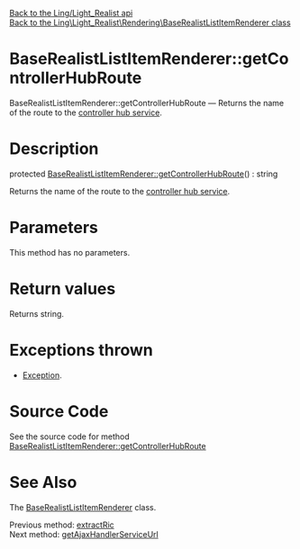 [Back to the Ling/Light_Realist api](https://github.com/lingtalfi/Light_Realist/blob/master/doc/api/Ling/Light_Realist.md)<br>
[Back to the Ling\Light_Realist\Rendering\BaseRealistListItemRenderer class](https://github.com/lingtalfi/Light_Realist/blob/master/doc/api/Ling/Light_Realist/Rendering/BaseRealistListItemRenderer.md)


BaseRealistListItemRenderer::getControllerHubRoute
================



BaseRealistListItemRenderer::getControllerHubRoute — Returns the name of the route to the [controller hub service](https://github.com/lingtalfi/Light_ControllerHub).




Description
================


protected [BaseRealistListItemRenderer::getControllerHubRoute](https://github.com/lingtalfi/Light_Realist/blob/master/doc/api/Ling/Light_Realist/Rendering/BaseRealistListItemRenderer/getControllerHubRoute.md)() : string




Returns the name of the route to the [controller hub service](https://github.com/lingtalfi/Light_ControllerHub).




Parameters
================

This method has no parameters.


Return values
================

Returns string.


Exceptions thrown
================

- [Exception](http://php.net/manual/en/class.exception.php).&nbsp;







Source Code
===========
See the source code for method [BaseRealistListItemRenderer::getControllerHubRoute](https://github.com/lingtalfi/Light_Realist/blob/master/Rendering/BaseRealistListItemRenderer.php#L368-L378)


See Also
================

The [BaseRealistListItemRenderer](https://github.com/lingtalfi/Light_Realist/blob/master/doc/api/Ling/Light_Realist/Rendering/BaseRealistListItemRenderer.md) class.

Previous method: [extractRic](https://github.com/lingtalfi/Light_Realist/blob/master/doc/api/Ling/Light_Realist/Rendering/BaseRealistListItemRenderer/extractRic.md)<br>Next method: [getAjaxHandlerServiceUrl](https://github.com/lingtalfi/Light_Realist/blob/master/doc/api/Ling/Light_Realist/Rendering/BaseRealistListItemRenderer/getAjaxHandlerServiceUrl.md)<br>

